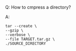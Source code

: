 Q: How to cmpress a directory?

A: 

    tar --create \
    --gzip \
    --verbose \
    --file TARGET.tar.gz \
    ./SOURCE_DIRECTORY
